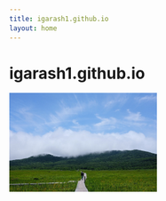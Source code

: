 ```yaml
---
title: igarash1.github.io
layout: home
---
```


# igarash1.github.io

<p id="#welcome-text"></p>
<script src="js/welcome-texts.js"></script>



<script src="https://unpkg.com/smartphoto@1.1.0/js/smartphoto.min.js"></script>
<link rel="stylesheet" href="https://unpkg.com/smartphoto@1.1.0/css/smartphoto.min.css">
<a href="res/oze.jpg" class="js-smartphoto" data-caption="oze" data-id="oze" data-group="0">
  <img src="res/oze.jpg" width="266"/>
</a><script>
document.addEventListener('DOMContentLoaded',function(){
  new SmartPhoto(".js-smartphoto").zoomPhoto();
});
</script>

